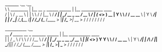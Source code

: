 
 _______               .__                              .__                         
 \      \   _________  |  |__   __  _  ______    ______ |  |__   ___________  ____  
 /   |   \ /  _ \__  \ |  |  \  \ \/ \/ |__  \  /  ___/ |  |  \_/ __ \_  __ \/ __ \ 
/    |    (  <_> ) __ \|   Y  \  \     / / __ \_\___ \  |   Y  \  ___/|  | \|  ___/ 
\____|__  /\____(____  /___|  /   \/\_/ (____  /____  > |___|  /\___  >__|   \___  >
        \/           \/     \/               \/     \/       \/     \/           \/ 

___________                                       .__                          
\__    ___/___   _____   __  _  _______    ______ |  |__   ___________   ____  
  |    | /  _ \ /     \  \ \/ \/ /\__  \  /  ___/ |  |  \_/ __ \_  __ \_/ __ \ 
  |    |(  <_> )  Y Y  \  \     /  / __ \_\___ \  |   Y  \  ___/|  | \/\  ___/ 
  |____| \____/|__|_|  /   \/\_/  (____  /____  > |___|  /\___  >__|    \___  >
                     \/                \/     \/       \/     \/            \/ 
